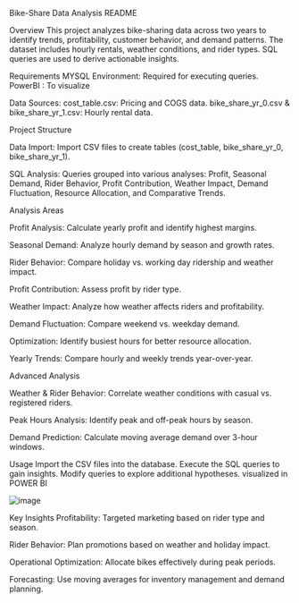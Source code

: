 
Bike-Share Data Analysis README

Overview
This project analyzes bike-sharing data across two years to identify trends, profitability, customer behavior, and demand patterns. The dataset includes hourly rentals, weather conditions, and rider types. SQL queries are used to derive actionable insights.

Requirements
MYSQL Environment: Required for executing queries.
PowerBI : To visualize

Data Sources:
cost_table.csv: Pricing and COGS data.
bike_share_yr_0.csv & bike_share_yr_1.csv: Hourly rental data.

Project Structure

Data Import: Import CSV files to create tables (cost_table, bike_share_yr_0, bike_share_yr_1).

SQL Analysis: Queries grouped into various analyses: Profit, Seasonal Demand, Rider Behavior, Profit Contribution, Weather Impact, Demand Fluctuation, Resource Allocation, and Comparative Trends.

Analysis Areas

Profit Analysis: Calculate yearly profit and identify highest margins.

Seasonal Demand: Analyze hourly demand by season and growth rates.

Rider Behavior: Compare holiday vs. working day ridership and weather impact.

Profit Contribution: Assess profit by rider type.

Weather Impact: Analyze how weather affects riders and profitability.

Demand Fluctuation: Compare weekend vs. weekday demand.

Optimization: Identify busiest hours for better resource allocation.

Yearly Trends: Compare hourly and weekly trends year-over-year.


Advanced Analysis

Weather & Rider Behavior: Correlate weather conditions with casual vs. registered riders.

Peak Hours Analysis: Identify peak and off-peak hours by season.

Demand Prediction: Calculate moving average demand over 3-hour windows.

Usage
Import the CSV files into the database.
Execute the SQL queries to gain insights.
Modify queries to explore additional hypotheses.
visualized in POWER BI


![image](https://github.com/user-attachments/assets/acb45fc3-7381-446d-8116-c95c15c8063a)


Key Insights
Profitability: Targeted marketing based on rider type and season.

Rider Behavior: Plan promotions based on weather and holiday impact.

Operational Optimization: Allocate bikes effectively during peak periods.

Forecasting: Use moving averages for inventory management and demand planning.
